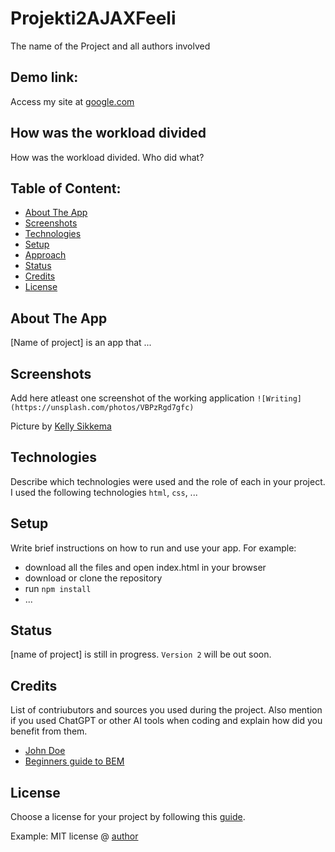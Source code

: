 # Projekti2AJAXFeeli
The name of the Project and all authors involved

## Demo link:
Access my site at [google.com](https://google.com)

## How was the workload divided
How was the workload divided. Who did what? 



## Table of Content:

- [About The App](#about-the-app)
- [Screenshots](#screenshots)
- [Technologies](#technologies)
- [Setup](#setup)
- [Approach](#approach)
- [Status](#status)
- [Credits](#credits)
- [License](#license)

## About The App
[Name of project] is an app that ...

## Screenshots
Add here atleast one screenshot of the working application 
`![Writing](https://unsplash.com/photos/VBPzRgd7gfc)`

Picture by [Kelly Sikkema](https://unsplash.com/@kellysikkema)

## Technologies
Describe which technologies were used and the role of each in your project. 
I used the following technologies `html`, `css`, ...

## Setup
Write brief instructions on how to run and use your app. For example:
- download all the files and open index.html in your browser
- download or clone the repository
- run `npm install`
- ...

## Status
[name of project] is still in progress. `Version 2` will be out soon.

## Credits
List of contriubutors and sources you used during the project. Also mention if you used ChatGPT or other AI tools when coding and explain how did you benefit from them.
- [John Doe](johndoe.com)
- [Beginners guide to BEM](link-goes-here.com)

## License
Choose a license for your project by following this [guide](https://docs.github.com/en/communities/setting-up-your-project-for-healthy-contributions/adding-a-license-to-a-repository).

Example: MIT license @ [author](author.com)
